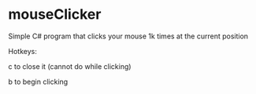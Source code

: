 mouseClicker
============

Simple C# program that clicks your mouse 1k times at the current position

Hotkeys:

c to close it (cannot do while clicking)

b to begin clicking
